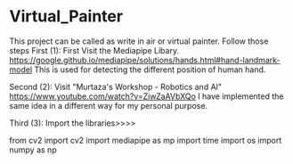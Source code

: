 # Virtual_Painter
This project can be called as write in air or virtual painter. Follow those steps
First (1):
First Visit the Mediapipe Libary. https://google.github.io/mediapipe/solutions/hands.html#hand-landmark-model
This is used for detecting the different position of human hand.

Second (2):
Visit "Murtaza's Workshop - Robotics and AI"  https://www.youtube.com/watch?v=ZiwZaAVbXQo
I have implemented the same idea in a different way for my personal purpose.

Third (3):
Import the libraries>>>>

from cv2 import cv2
import mediapipe as mp
import time
import os
import numpy as np
